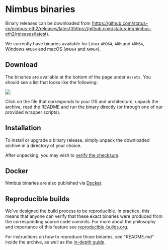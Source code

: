 # Nimbus binaries

Binary releases can be downloaded from [https://github.com/status-im/nimbus-eth2/releases/latest](https://github.com/status-im/nimbus-eth2/releases/latest).

We currently have binaries available for Linux `AMD64`, `ARM` and `ARM64`, Windows `AMD64` and macOS (`AMD64` and `ARM64`).

## Download

The binaries are available at the bottom of the page under `Assets`. You should see a list that looks like the following:

![](https://i.imgur.com/6wuvM2d.png)

Click on the file that corresponds to your OS and architecture, unpack the archive, read the README and run the binary directly (or through one of our provided wrapper scripts).

## Installation

To install or upgrade a binary release, simply unpack the downloaded archive in a directory of your choice.

After unpacking, you may wish to [verify the checksum](./checksums.md).

## Docker

Nimbus binaries are also published via [Docker](./docker.md).

## Reproducible builds

We've designed the build process to be reproducible. In practice, this means that anyone can verify that these exact binaries were produced from the corresponding source code commits. For more about the philosophy and importance of this feature see [reproducible-builds.org](https://reproducible-builds.org/).

For instructions on how to reproduce those binaries, see "README.md" inside the archive, as well as the [in-depth guide](./distribution_internals.md).
